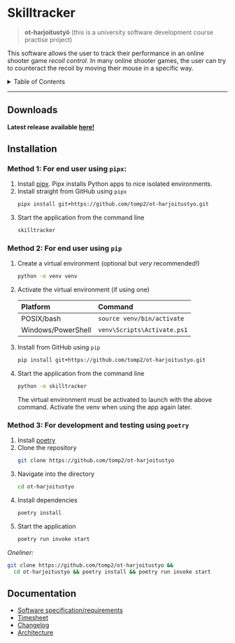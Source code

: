 # Skilltracker

> **ot-harjoitustyö** (this is a university software development course practise project)

This software allows the user to track their performance in an online shooter game _recoil control_. In many online
shooter games, the user can try to counteract the recoil by moving their mouse in a specific way.

<details>
  <summary>Table of Contents</summary>
  <ol>
    <li><a href="#downloads">Downloads</a></li>
    <li>
      <a href="#installation">Installation</a></li>
      <ul>
        <li><a href="#method-1-for-end-user-using-pipx">For end user using pipx</a></li>
        <li><a href="#method-2-for-end-user-using-pip">For end user using pip</a></li>
        <li><a href="#method-3-for-development-and-testing-using-poetry">For development and testing using poetry</a></li>
      </ul>
    <li>
      <a href="#documentation">Documentation</a>
      <ul>
        <li><a href="/dokumentaatio/vaatimusmaarittely.md">Software specification/requirements</a></li>
        <li><a href="/dokumentaatio/tuntikirjanpito.md">Timesheet</a></li>
        <li><a href="/dokumentaatio/changelog.md">Changelog</a></li>
        <li><a href="/dokumentaatio/arkkitehtuuri.md">Architecture</a></li>
      </ul>
    </li>
  </ol>
</details>

---

## Downloads

**Latest release available [here!](https://github.com/tomp2/ot-harjoitustyo/releases/tag/viikko5)**

## Installation

### Method 1: For end user using `pipx`:

1. Install [pipx](https://github.com/pypa/pipx). Pipx installs Python apps to nice isolated environments.
2. Install straight from GitHub using `pipx`
   ```bash
   pipx install git+https://github.com/tomp2/ot-harjoitustyo.git
   ```
3. Start the application from the command line
   ```bash
   skilltracker
   ```

### Method 2: For end user using `pip`

1. Create a virtual environment (optional but _very_ recommended!)
      ```bash
      python -m venv venv
      ```
2. Activate the virtual environment (if using one)

   | Platform           | Command |
   |:-------------------|:--------|
   | POSIX/bash         | `source venv/bin/activate` |
   | Windows/PowerShell | `venv\Scripts\Activate.ps1` |
3. Install from GitHub using `pip`
   ```bash
   pip install git+https://github.com/tomp2/ot-harjoitustyo.git
   ```
4. Start the application from the command line
   ```bash
   python -m skilltracker
   ```
   The virtual environment must be activated to launch with the above command.
   Activate the venv when using the app again later.

### Method 3: For development and testing using `poetry`
1. Install [poetry](https://python-poetry.org/)
2. Clone the repository
   ```bash
   git clone https://github.com/tomp2/ot-harjoitustyo
   ```
3. Navigate into the directory
    ```bash
    cd ot-harjoitustyo
    ```
4. Install dependencies
    ```bash
    poetry install
    ```
5. Start the application
    ```bash
    poetry run invoke start
    ```

_Oneliner:_
```bash
git clone https://github.com/tomp2/ot-harjoitustyo &&
  cd ot-harjoitustyo && poetry install && poetry run invoke start
```

## Documentation

- [Software specification/requirements](/dokumentaatio/vaatimusmaarittely.md)
- [Timesheet](/dokumentaatio/tuntikirjanpito.md)
- [Changelog](/dokumentaatio/changelog.md)
- [Architecture](dokumentaatio/arkkitehtuuri.md)
